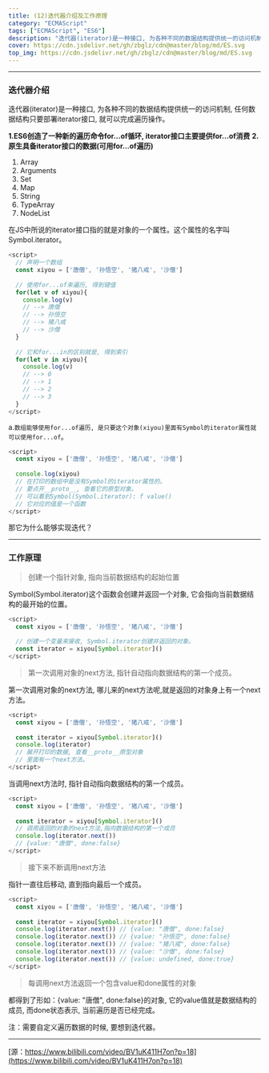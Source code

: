 ```yaml
---
title: (12)迭代器介绍及工作原理
category: "ECMAScript"
tags: ["ECMAScript", "ES6"]
description: "迭代器(iterator)是一种接口, 为各种不同的数据结构提供统一的访问机制, 任何数据结构只要部署iterator接口, 就可以完成遍历操作。"
cover: https://cdn.jsdelivr.net/gh/zbglz/cdn@master/blog/md/ES.svg
top_img: https://cdn.jsdelivr.net/gh/zbglz/cdn@master/blog/md/ES.svg
---
```


***

### 迭代器介绍

迭代器(iterator)是一种接口, 为各种不同的数据结构提供统一的访问机制, 任何数据结构只要部署iterator接口, 就可以完成遍历操作。

**1.ES6创造了一种新的遍历命令for...of循环, iterator接口主要提供for...of消费**
**2.原生具备iterator接口的数据(可用for...of遍历)**

1. Array
2. Arguments
3. Set
4. Map
5. String
6. TypeArray
7. NodeList

在JS中所说的iterator接口指的就是对象的一个属性。这个属性的名字叫Symbol.iterator。


```js es
<script>
  // 声明一个数组
  const xiyou = ['唐僧', '孙悟空', '猪八戒', '沙僧']
  
  // 使用for...of来遍历, 得到键值
  for(let v of xiyou){
    console.log(v)
    // --> 唐僧
    // --> 孙悟空
    // --> 猪八戒
    // --> 沙僧
  }
  
  // 它和for...in的区别就是, 得到索引
  for(let v in xiyou){
    console.log(v)
    // --> 0
    // --> 1
    // --> 2
    // --> 3
  }
</script>
```


a.`数组能够使用for...of遍历, 是只要这个对象(xiyou)里面有Symbol的iterator属性就可以使用for...of`。


```js es
<script>
  const xiyou = ['唐僧', '孙悟空', '猪八戒', '沙僧']
  
  console.log(xiyou)
  // 在打印的数组中是没有Symbol的iterator属性的。
  // 要点开__proto__, 查看它的原型对象。
  // 可以看到Symbol(Symbol.iterator): f value()
  // 它对应的值是一个函数
</script>
```


那它为什么能够实现迭代？

***

### 工作原理

> 创建一个指针对象, 指向当前数据结构的起始位置

Symbol(Symbol.iterator)这个函数会创建并返回一个对象, 它会指向当前数据结构的最开始的位置。


```js es
<script>
  const xiyou = ['唐僧', '孙悟空', '猪八戒', '沙僧']
  
  // 创建一个变量来接收, Symbol.iterator创建并返回的对象。
  const iterator = xiyou[Symbol.iterator]()
</script>
```


> 第一次调用对象的next方法, 指针自动指向数据结构的第一个成员。

第一次调用对象的next方法, 哪儿来的next方法呢,就是返回的对象身上有一个next方法。


```js es
<script>
  const xiyou = ['唐僧', '孙悟空', '猪八戒', '沙僧']
  
  const iterator = xiyou[Symbol.iterator]()
  console.log(iterator)
  // 展开打印的数据, 查看__proto__原型对象
  // 里面有一个next方法。
</script>
```


当调用next方法时, 指针自动指向数据结构的第一个成员。


```js es
<script>
  const xiyou = ['唐僧', '孙悟空', '猪八戒', '沙僧']
  
  const iterator = xiyou[Symbol.iterator]()
  // 调用返回的对象的next方法,指向数据结构的第一个成员
  console.log(iterator.next())
  // {value: "唐僧", done:false}
</script>
```


> 接下来不断调用next方法

指针一直往后移动, 直到指向最后一个成员。


```js es
<script>
  const xiyou = ['唐僧', '孙悟空', '猪八戒', '沙僧']
  
  const iterator = xiyou[Symbol.iterator]()
  console.log(iterator.next()) // {value: "唐僧", done:false}
  console.log(iterator.next()) // {value: "孙悟空", done:false}
  console.log(iterator.next()) // {value: "猪八戒", done:false}
  console.log(iterator.next()) // {value: "沙僧", done:false}
  console.log(iterator.next()) // {value: undefined, done:true}
</script>
```


> 每调用next方法返回一个包含value和done属性的对象

都得到了形如：{value: "唐僧", done:false}的对象, 它的value值就是数据结构的成员, 而done状态表示, 当前遍历是否已经完成。

注：需要自定义遍历数据的时候, 要想到迭代器。

***

[源：https://www.bilibili.com/video/BV1uK411H7on?p=18](https://www.bilibili.com/video/BV1uK411H7on?p=18)
